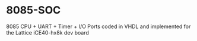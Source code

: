 # 8085-SOC
8085 CPU + UART + Timer + I/O Ports coded in VHDL and implemented for the Lattice iCE40-hx8k dev board
